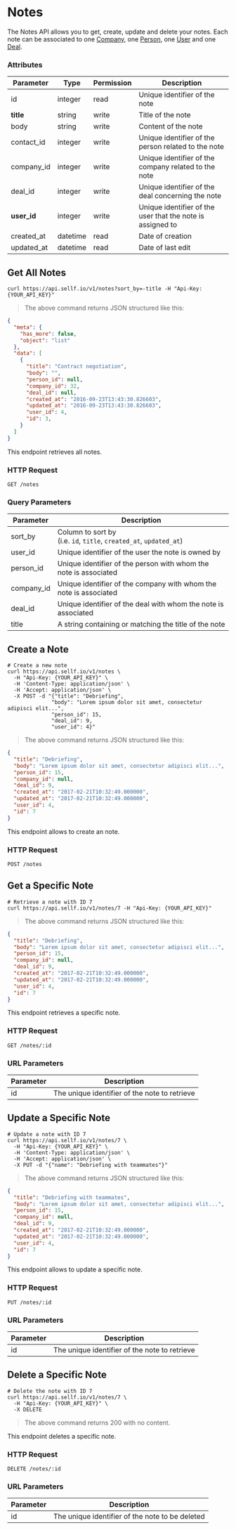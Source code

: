# <a name="notes"></a>Notes

The Notes API allows you to get, create, update and delete your notes. Each note can be associated to one [Company](#companies), one [Person](#people), one [User](#users) and one [Deal](#deals).

### Attributes

Parameter | Type | Permission | Description
--------- | ------- | ------- | -----------
id | integer | read | Unique identifier of the note
**title** | string | write | Title of the note
body | string | write | Content of the note
contact_id | integer | write | Unique identifier of the person related to the note
company_id | integer | write | Unique identifier of the company related to the note
deal_id | integer | write | Unique identifier of the deal concerning the note
**user_id** | integer | write | Unique identifier of the user that the note is assigned to
created_at | datetime | read | Date of creation
updated_at | datetime | read | Date of last edit


## Get All Notes

```shell
curl https://api.sellf.io/v1/notes?sort_by=-title -H "Api-Key: {YOUR_API_KEY}"
```

> The above command returns JSON structured like this:

```json
{
  "meta": {
    "has_more": false,
    "object": "list"
  },
  "data": [
    {
      "title": "Contract negotiation",
      "body": "",
      "person_id": null,
      "company_id": 32,
      "deal_id": null,
      "created_at": "2016-09-23T13:43:30.826603",
      "updated_at": "2016-09-23T13:43:30.826603",
      "user_id": 4,
      "id": 3,
    }
  ]
}
```

This endpoint retrieves all notes.

### HTTP Request

`GET /notes`

### Query Parameters

Parameter| Description
--------- | -----------
sort_by | Column to sort by <br> (i.e. `id`, `title`, `created_at`, `updated_at`)
user_id | Unique identifier of the user the note is owned by
person_id | Unique identifier of the person with whom the note is associated
company_id | Unique identifier of the company with whom the note is associated
deal_id | Unique identifier of the deal with whom the note is associated
title | A string containing or matching the title of the note




## Create a Note

```shell
# Create a new note
curl https://api.sellf.io/v1/notes \
  -H "Api-Key: {YOUR_API_KEY}" \
  -H 'Content-Type: application/json' \
  -H 'Accept: application/json' \
  -X POST -d "{"title": "Debriefing",
              "body": "Lorem ipsum dolor sit amet, consectetur adipisci elit...",
              "person_id": 15,
              "deal_id": 9,
              "user_id": 4}"
```

> The above command returns JSON structured like this:

```json
{
  "title": "Debriefing",
  "body": "Lorem ipsum dolor sit amet, consectetur adipisci elit...",
  "person_id": 15,
  "company_id": null,
  "deal_id": 9,
  "created_at": "2017-02-21T10:32:49.000000",
  "updated_at": "2017-02-21T10:32:49.000000",
  "user_id": 4,
  "id": 7
}
```

This endpoint allows to create an note.

### HTTP Request

`POST /notes`




## Get a Specific Note

```shell
# Retrieve a note with ID 7
curl https://api.sellf.io/v1/notes/7 -H "Api-Key: {YOUR_API_KEY}"
```

> The above command returns JSON structured like this:

```json
{
  "title": "Debriefing",
  "body": "Lorem ipsum dolor sit amet, consectetur adipisci elit...",
  "person_id": 15,
  "company_id": null,
  "deal_id": 9,
  "created_at": "2017-02-21T10:32:49.000000",
  "updated_at": "2017-02-21T10:32:49.000000",
  "user_id": 4,
  "id": 7
}
```

This endpoint retrieves a specific note.

### HTTP Request

`GET /notes/:id`

### URL Parameters

Parameter | Description
--------- | -----------
id | The unique identifier of the note to retrieve




## Update a Specific Note

```shell
# Update a note with ID 7
curl https://api.sellf.io/v1/notes/7 \
  -H "Api-Key: {YOUR_API_KEY}" \
  -H 'Content-Type: application/json' \
  -H 'Accept: application/json' \
  -X PUT -d "{"name": "Debriefing with teammates"}"
```

> The above command returns JSON structured like this:

```json
{
  "title": "Debriefing with teammates",
  "body": "Lorem ipsum dolor sit amet, consectetur adipisci elit...",
  "person_id": 15,
  "company_id": null,
  "deal_id": 9,
  "created_at": "2017-02-21T10:32:49.000000",
  "updated_at": "2017-02-21T10:32:49.000000",
  "user_id": 4,
  "id": 7
}
```

This endpoint allows to update a specific note.

### HTTP Request

`PUT /notes/:id`

### URL Parameters

Parameter | Description
--------- | -----------
id | The unique identifier of the note to retrieve




## Delete a Specific Note

```shell
# Delete the note with ID 7
curl https://api.sellf.io/v1/notes/7 \
  -H "Api-Key: {YOUR_API_KEY}" \
  -X DELETE
```

> The above command returns 200 with no content.

This endpoint deletes a specific note.


### HTTP Request

`DELETE /notes/:id`

### URL Parameters

Parameter | Description
--------- | -----------
id | The unique identifier of the note to be deleted